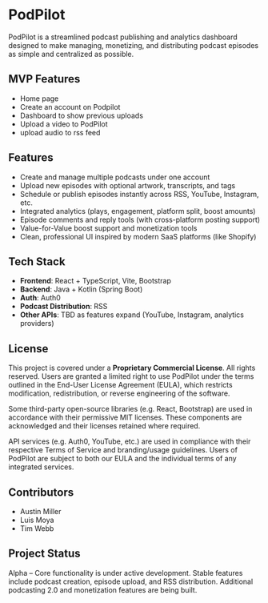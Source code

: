 # PodPilot

PodPilot is a streamlined podcast publishing and analytics dashboard designed to make managing, monetizing, and distributing podcast episodes as simple and centralized as possible.

## MVP Features

- Home page 
- Create an account on Podpilot
- Dashboard to show previous uploads
- Upload a video to PodPilot
- upload audio to rss feed 


## Features

- Create and manage multiple podcasts under one account
- Upload new episodes with optional artwork, transcripts, and tags
- Schedule or publish episodes instantly across RSS, YouTube, Instagram, etc.
- Integrated analytics (plays, engagement, platform split, boost amounts)
- Episode comments and reply tools (with cross-platform posting support)
- Value-for-Value boost support and monetization tools
- Clean, professional UI inspired by modern SaaS platforms (like Shopify)

## Tech Stack

- **Frontend**: React + TypeScript, Vite, Bootstrap
- **Backend**: Java + Kotlin (Spring Boot)
- **Auth**: Auth0
- **Podcast Distribution**: RSS
- **Other APIs**: TBD as features expand (YouTube, Instagram, analytics providers)

## License

This project is covered under a **Proprietary Commercial License**. All rights reserved. Users are granted a limited right to use PodPilot under the terms outlined in the End-User License Agreement (EULA), which restricts modification, redistribution, or reverse engineering of the software.

Some third-party open-source libraries (e.g. React, Bootstrap) are used in accordance with their permissive MIT licenses. These components are acknowledged and their licenses retained where required.

API services (e.g. Auth0, YouTube, etc.) are used in compliance with their respective Terms of Service and branding/usage guidelines. Users of PodPilot are subject to both our EULA and the individual terms of any integrated services.

## Contributors

- Austin Miller
- Luis Moya
- Tim Webb

## Project Status

Alpha – Core functionality is under active development. Stable features include podcast creation, episode upload, and RSS distribution. Additional podcasting 2.0 and monetization features are being built.

